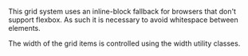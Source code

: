 This grid system uses an inline-block fallback for browsers that don't support flexbox. As such it is necessary to avoid whitespace between elements.

The width of the grid items is controlled using the width utility classes.
